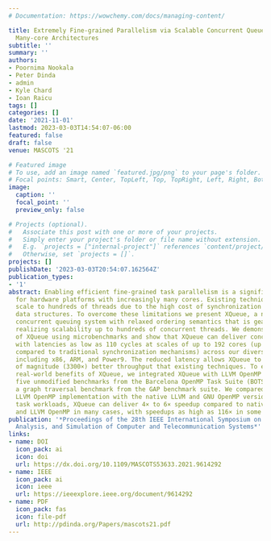 ```yaml
---
# Documentation: https://wowchemy.com/docs/managing-content/

title: Extremely Fine-grained Parallelism via Scalable Concurrent Queues on Modern
  Many-core Architectures
subtitle: ''
summary: ''
authors:
- Poornima Nookala
- Peter Dinda
- admin
- Kyle Chard
- Ioan Raicu
tags: []
categories: []
date: '2021-11-01'
lastmod: 2023-03-03T14:54:07-06:00
featured: false
draft: false
venue: MASCOTS '21

# Featured image
# To use, add an image named `featured.jpg/png` to your page's folder.
# Focal points: Smart, Center, TopLeft, Top, TopRight, Left, Right, BottomLeft, Bottom, BottomRight.
image:
  caption: ''
  focal_point: ''
  preview_only: false

# Projects (optional).
#   Associate this post with one or more of your projects.
#   Simply enter your project's folder or file name without extension.
#   E.g. `projects = ["internal-project"]` references `content/project/deep-learning/index.md`.
#   Otherwise, set `projects = []`.
projects: []
publishDate: '2023-03-03T20:54:07.162564Z'
publication_types:
- '1'
abstract: Enabling efficient fine-grained task parallelism is a significant challenge
  for hardware platforms with increasingly many cores. Existing techniques do not
  scale to hundreds of threads due to the high cost of synchronization in concurrent
  data structures. To overcome these limitations we present XQueue, a novel lock-less
  concurrent queuing system with relaxed ordering semantics that is geared towards
  realizing scalability up to hundreds of concurrent threads. We demonstrate the scalability
  of XQueue using microbenchmarks and show that XQueue can deliver concurrent operations
  with latencies as low as 110 cycles at scales of up to 192 cores (up to 6900× improvement
  compared to traditional synchronization mechanisms) across our diverse hardware,
  including x86, ARM, and Power9. The reduced latency allows XQueue to provide orders
  of magnitude (3300×) better throughput that existing techniques. To evaluate the
  real-world benefits of XQueue, we integrated XQueue with LLVM OpenMP and evaluated
  five unmodified benchmarks from the Barcelona OpenMP Task Suite (BOTS) as well as
  a graph traversal benchmark from the GAP benchmark suite. We compared the XQueue-enabled
  LLVM OpenMP implementation with the native LLVM and GNU OpenMP versions. Using fine-grained
  task workloads, XQueue can deliver 4× to 6× speedup compared to native GNU OpenMP
  and LLVM OpenMP in many cases, with speedups as high as 116× in some cases.
publication: '*Proceedings of the 28th IEEE International Symposium on the Modeling,
  Analysis, and Simulation of Computer and Telecommunication Systems*'
links:
- name: DOI
  icon_pack: ai
  icon: doi
  url: https://dx.doi.org/10.1109/MASCOTS53633.2021.9614292
- name: IEEE
  icon_pack: ai
  icon: ieee
  url: https://ieeexplore.ieee.org/document/9614292
- name: PDF
  icon_pack: fas
  icon: file-pdf
  url: http://pdinda.org/Papers/mascots21.pdf
---
```

